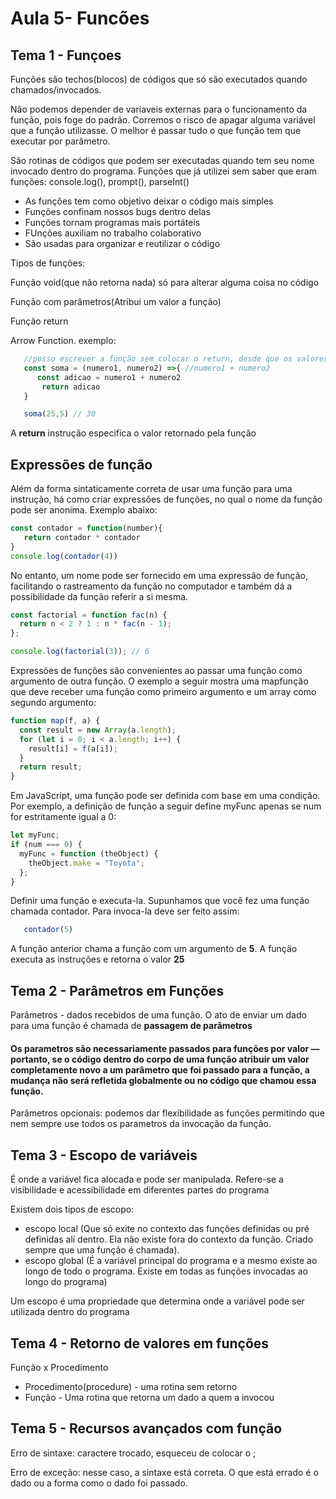 # Aula 5- Funcões

## Tema 1 - Funçoes
Funções são techos(blocos) de códigos que só são executados quando chamados/invocados.

Não podemos depender de variaveis externas para o funcionamento da função, pois foge do padrão. Corremos o risco de apagar alguma variável que a função utilizasse. O melhor é passar tudo o que função tem que executar por parâmetro.

São rotinas de códigos que podem ser executadas quando tem seu nome invocado dentro do programa.
Funções que já utilizei sem saber que eram funções: console.log(), prompt(), parseInt()

 - As funções tem como objetivo deixar o código mais simples
 - Funções confinam nossos bugs dentro delas
 - Funções tornam programas mais portáteis
 - FUnções auxiliam no trabalho colaborativo
 - São usadas para organizar e reutilizar o código

Tipos de funções: 

Função void(que não retorna nada) só para alterar alguma coisa no código

Função com parâmetros(Atribui um valor a função)

Função return

Arrow Function. exemplo:
```js
   //posso escrever a função sem colocar o return, desde que os valores estejam na mesma linha
   const soma = (numero1, numero2) =>{ //numero1 + numero2
      const adicao = numero1 + numero2
       return adicao
   }

   soma(25,5) // 30
```
 A **return** instrução especifica o valor retornado pela função


## Expressões de função
Além da forma sintaticamente correta de usar uma função para uma instrução, há como criar expressões de funções, no qual o nome da função pode ser anonima. Exemplo abaixo:
   ```js
   const contador = function(number){
      return contador * contador 
   }
   console.log(contador(4))
   ```
No entanto, um nome pode ser fornecido em uma expressão de função, facilitando o rastreamento da função no computador e também dá a possibilidade da função referir a si mesma.

```js
const factorial = function fac(n) {
  return n < 2 ? 1 : n * fac(n - 1);
};

console.log(factorial(3)); // 6
```

Expressões de funções são convenientes ao passar uma função como argumento de outra função.
O exemplo a seguir mostra uma mapfunção que deve receber uma função como primeiro argumento e um array como segundo argumento:

```js
function map(f, a) {
  const result = new Array(a.length);
  for (let i = 0; i < a.length; i++) {
    result[i] = f(a[i]);
  }
  return result;
}
```
Em JavaScript, uma função pode ser definida com base em uma condição. Por exemplo, a definição de função a seguir define myFunc apenas se num for estritamente igual a 0:

```js
let myFunc;
if (num === 0) {
  myFunc = function (theObject) {
    theObject.make = "Toyota";
  };
}
```
Definir uma função e executa-la. Supunhamos que você fez uma função chamada contador. Para invoca-la deve ser feito assim:
```js 
   contador(5)
```
A função anterior chama a função com um argumento de **5**. A função executa as instruções e retorna o valor **25**   

## Tema 2 - Parâmetros em Funções
   Parâmetros - dados recebidos de uma função.
   O ato de enviar um dado para uma função é chamada de **passagem de parâmetros** 

   #### Os parametros são necessariamente passados para funções por valor — portanto, se o código dentro do corpo de uma função atribuir um valor completamente novo a um parâmetro que foi passado para a função, a mudança não será refletida globalmente ou no código que chamou essa função.  

Parâmetros opcionais: podemos dar flexibilidade as funções permitindo que nem sempre use todos os parametros da invocação da função.

## Tema 3 - Escopo de variáveis
É onde a variável fica alocada e pode ser manipulada.
Refere-se a visibilidade e acessibilidade em diferentes partes do programa

Existem dois tipos de escopo: 
- escopo local (Que só exite no contexto das funções definidas ou pré definidas alí dentro. Ela não existe fora do contexto da função. Criado sempre que uma função é chamada).
- escopo global (É a variável principal do programa e a mesmo existe ao longo de todo o programa. Existe em todas as funções invocadas ao longo do programa)

Um escopo é uma propriedade que determina onde a variável pode ser utilizada dentro do programa

## Tema 4 - Retorno de valores em funções
Função x Procedimento
- Procedimento(procedure) - uma rotina sem retorno
- Função - Uma rotina que retorna um dado a quem a invocou

## Tema 5 - Recursos avançados com função
Erro de sintaxe: caractere trocado, esqueceu de colocar o ; 

Erro de exceção: nesse caso, a sintaxe está correta. O que está errado é o dado ou a forma como o dado foi passado.



